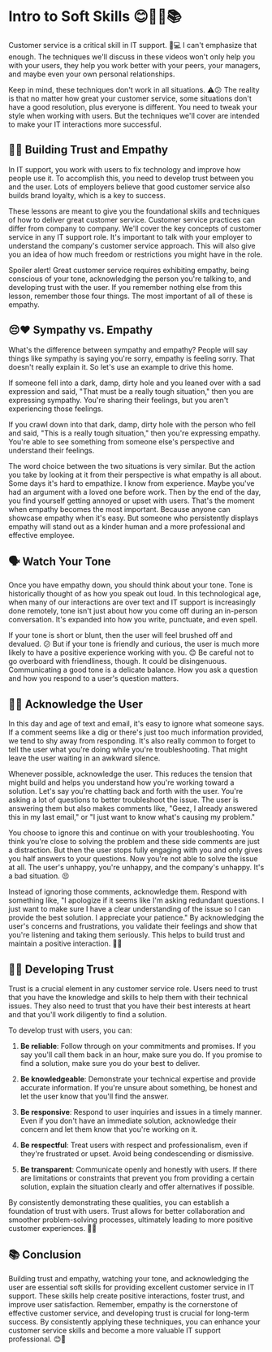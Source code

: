 # Intro to Soft Skills 😊💼🔧📚

Customer service is a critical skill in IT support. 💪💻 I can't emphasize that enough. The techniques we'll discuss in these videos won't only help you with your users, they help you work better with your peers, your managers, and maybe even your own personal relationships. 

Keep in mind, these techniques don't work in all situations. ⚠️😕 The reality is that no matter how great your customer service, some situations don't have a good resolution, plus everyone is different. You need to tweak your style when working with users. But the techniques we'll cover are intended to make your IT interactions more successful.

## 🤝🌟 Building Trust and Empathy

In IT support, you work with users to fix technology and improve how people use it. To accomplish this, you need to develop trust between you and the user. Lots of employers believe that good customer service also builds brand loyalty, which is a key to success.

These lessons are meant to give you the foundational skills and techniques of how to deliver great customer service. Customer service practices can differ from company to company. We'll cover the key concepts of customer service in any IT support role. It's important to talk with your employer to understand the company's customer service approach. This will also give you an idea of how much freedom or restrictions you might have in the role.

Spoiler alert! Great customer service requires exhibiting empathy, being conscious of your tone, acknowledging the person you're talking to, and developing trust with the user. If you remember nothing else from this lesson, remember those four things. The most important of all of these is empathy.

## 😔❤️ Sympathy vs. Empathy

What's the difference between sympathy and empathy? People will say things like sympathy is saying you're sorry, empathy is feeling sorry. That doesn't really explain it. So let's use an example to drive this home.

If someone fell into a dark, damp, dirty hole and you leaned over with a sad expression and said, "That must be a really tough situation," then you are expressing sympathy. You're sharing their feelings, but you aren't experiencing those feelings.

If you crawl down into that dark, damp, dirty hole with the person who fell and said, "This is a really tough situation," then you're expressing empathy. You're able to see something from someone else's perspective and understand their feelings.

The word choice between the two situations is very similar. But the action you take by looking at it from their perspective is what empathy is all about. Some days it's hard to empathize. I know from experience. Maybe you've had an argument with a loved one before work. Then by the end of the day, you find yourself getting annoyed or upset with users. That's the moment when empathy becomes the most important. Because anyone can showcase empathy when it's easy. But someone who persistently displays empathy will stand out as a kinder human and a more professional and effective employee.

## 🗣️ Watch Your Tone

Once you have empathy down, you should think about your tone. Tone is historically thought of as how you speak out loud. In this technological age, when many of our interactions are over text and IT support is increasingly done remotely, tone isn't just about how you come off during an in-person conversation. It's expanded into how you write, punctuate, and even spell.

If your tone is short or blunt, then the user will feel brushed off and devalued. 😕 But if your tone is friendly and curious, the user is much more likely to have a positive experience working with you. 😊 Be careful not to go overboard with friendliness, though. It could be disingenuous. Communicating a good tone is a delicate balance. How you ask a question and how you respond to a user's question matters.

## 🙋‍♂️ Acknowledge the User

In this day and age of text and email, it's easy to ignore what someone says. If a comment seems like a dig or there's just too much information provided, we tend to shy away from responding. It's also really common to forget to tell the user what you're doing while you're troubleshooting. That might leave the user waiting in an awkward silence.

Whenever possible, acknowledge the user. This reduces the tension that might build and helps you understand how you're working toward a solution. Let's say you're chatting back and forth with the user. You're asking a lot of questions to better troubleshoot the issue. The user is answering them but also makes comments like, "Geez, I already answered this in my last email," or "I just want to know what's causing my problem." 

You choose to ignore this and continue on with your troubleshooting. You think you're close to solving the problem and these side comments are just a distraction. But then the user stops fully engaging with you and only gives you half answers to your questions. Now you're not able to solve the issue at all. The user's unhappy, you're unhappy, and the company's unhappy. It's a bad situation. 😣

Instead of ignoring those comments, acknowledge them. Respond with something like, "I apologize if it seems like I'm asking redundant questions. I just want to make sure I have a clear understanding of the issue so I can provide the best solution. I appreciate your patience." By acknowledging the user's concerns and frustrations, you validate their feelings and show that you're listening and taking them seriously. This helps to build trust and maintain a positive interaction. 🤝🌟


## 🤝💼 Developing Trust

Trust is a crucial element in any customer service role. Users need to trust that you have the knowledge and skills to help them with their technical issues. They also need to trust that you have their best interests at heart and that you'll work diligently to find a solution.

To develop trust with users, you can:

1. **Be reliable**: Follow through on your commitments and promises. If you say you'll call them back in an hour, make sure you do. If you promise to find a solution, make sure you do your best to deliver.

2. **Be knowledgeable**: Demonstrate your technical expertise and provide accurate information. If you're unsure about something, be honest and let the user know that you'll find the answer.

3. **Be responsive**: Respond to user inquiries and issues in a timely manner. Even if you don't have an immediate solution, acknowledge their concern and let them know that you're working on it.

4. **Be respectful**: Treat users with respect and professionalism, even if they're frustrated or upset. Avoid being condescending or dismissive.

5. **Be transparent**: Communicate openly and honestly with users. If there are limitations or constraints that prevent you from providing a certain solution, explain the situation clearly and offer alternatives if possible.

By consistently demonstrating these qualities, you can establish a foundation of trust with users. Trust allows for better collaboration and smoother problem-solving processes, ultimately leading to more positive customer experiences. 🌟🔧

## 📚 Conclusion

Building trust and empathy, watching your tone, and acknowledging the user are essential soft skills for providing excellent customer service in IT support. These skills help create positive interactions, foster trust, and improve user satisfaction. Remember, empathy is the cornerstone of effective customer service, and developing trust is crucial for long-term success. By consistently applying these techniques, you can enhance your customer service skills and become a more valuable IT support professional. 😊💪